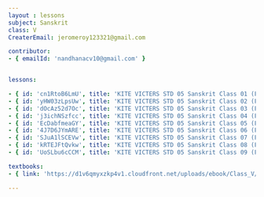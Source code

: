 ```yaml
--- 
layout : lessons 
subject: Sanskrit
class: V
CreaterEmail: jeromeroy123321@gmail.com

contributor: 
- { emailId: 'nandhanacv10@gmail.com' }


lessons: 

- { id: 'cn1RtoB6LmU', title: 'KITE VICTERS STD 05 Sanskrit Class 01 (First Bell-ഫസ്റ്റ് ബെല്‍)' }
- { id: 'yHW03zLpsUw', title: 'KITE VICTERS STD 05 Sanskrit Class 02 (First Bell-ഫസ്റ്റ് ബെല്‍)' }
- { id: 'dOcAz52d7Oc', title: 'KITE VICTERS STD 05 Sanskrit Class 03 (First Bell-ഫസ്റ്റ് ബെല്‍)' }
- { id: 'j3ichNSzfcc', title: 'KITE VICTERS STD 05 Sanskrit Class 04 (First Bell-ഫസ്റ്റ് ബെല്‍)' }
- { id: 'EcDabfmeaGY', title: 'KITE VICTERS STD 05 Sanskrit Class 05 (First Bell-ഫസ്റ്റ് ബെല്‍)' }
- { id: '4J7D6JYmARE', title: 'KITE VICTERS STD 05 Sanskrit Class 06 (First Bell-ഫസ്റ്റ് ബെല്‍)' }
- { id: 'SJuA1lSCEVw', title: 'KITE VICTERS STD 05 Sanskrit Class 07 (First Bell-ഫസ്റ്റ് ബെല്‍)' }
- { id: 'kRTEJFtQvkw', title: 'KITE VICTERS STD 05 Sanskrit Class 08 (First Bell-ഫസ്റ്റ് ബെല്‍)' }
- { id: 'UoSLbu6cCCM', title: 'KITE VICTERS STD 05 Sanskrit Class 09 (First Bell-ഫസ്റ്റ് ബെല്‍)' }

textbooks:
- { link: 'https://d1v6qmyxzkp4v1.cloudfront.net/uploads/ebook/Class_V/SanscritReaderAcademic/SanscritReaderAcademic.pdf', title: 'Sanscrit' , medium: '' }

---
```

